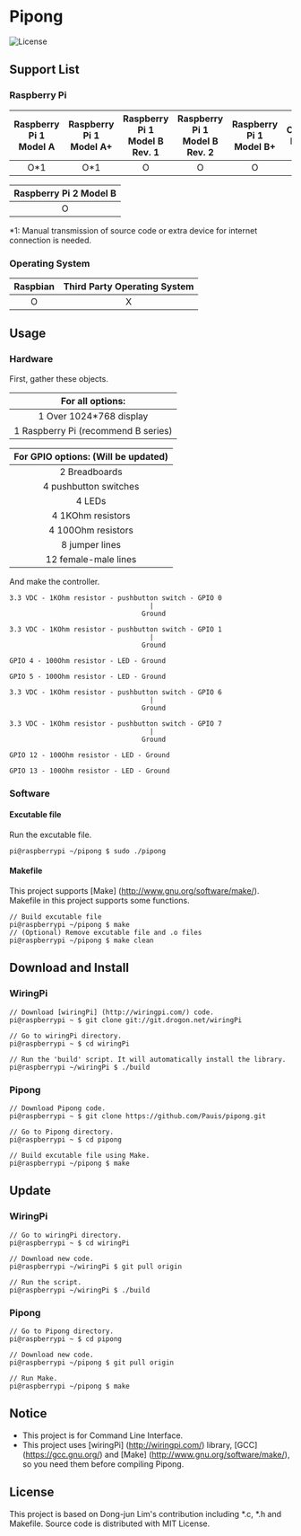 # Pipong
![License](https://img.shields.io/badge/License-MIT-blue.svg)
## Support List
### Raspberry Pi
| Raspberry Pi 1 Model A | Raspberry Pi 1 Model A+ | Raspberry Pi 1 Model B Rev. 1 | Raspberry Pi 1 Model B Rev. 2 | Raspberry Pi 1 Model B+ | Compute Module |
|:-:|:-:|:-:|:-:|:-:|:-:|
| O*1 | O*1 | O | O | O | X |

| Raspberry Pi 2 Model B |
|:-:|
| O |

*1: Manual transmission of source code or extra device for internet connection is needed.

### Operating System
| Raspbian | Third Party Operating System |
|:-:|:-:|
| O | X |

## Usage
### Hardware
First, gather these objects.

| For all options: |
|:-:|
| 1 Over 1024*768 display |
| 1 Raspberry Pi (recommend B series) |

| For GPIO options: (Will be updated) |
|:-:|
| 2 Breadboards |
| 4 pushbutton switches |
| 4 LEDs |
| 4 1KOhm resistors |
| 4 100Ohm resistors |
| 8 jumper lines |
| 12 female-male lines |

And make the controller.
```
3.3 VDC - 1KOhm resistor - pushbutton switch - GPIO 0
                                   |
                                 Ground
```
```
3.3 VDC - 1KOhm resistor - pushbutton switch - GPIO 1
                                   |
                                 Ground 
```
```
GPIO 4 - 100Ohm resistor - LED - Ground
```
```
GPIO 5 - 100Ohm resistor - LED - Ground
```
```
3.3 VDC - 1KOhm resistor - pushbutton switch - GPIO 6
                                   |
                                 Ground
```
```
3.3 VDC - 1KOhm resistor - pushbutton switch - GPIO 7
                                   |
                                 Ground
```
```
GPIO 12 - 100Ohm resistor - LED - Ground
```
```
GPIO 13 - 100Ohm resistor - LED - Ground
```

### Software
#### Excutable file
Run the excutable file.
```
pi@raspberrypi ~/pipong $ sudo ./pipong
```

#### Makefile
This project supports [Make] (http://www.gnu.org/software/make/). Makefile in this project supports some functions.
```
// Build excutable file
pi@raspberrypi ~/pipong $ make
// (Optional) Remove excutable file and .o files
pi@raspberrypi ~/pipong $ make clean
```

## Download and Install
### WiringPi
```
// Download [wiringPi] (http://wiringpi.com/) code.
pi@raspberrypi ~ $ git clone git://git.drogon.net/wiringPi

// Go to wiringPi directory.
pi@raspberrypi ~ $ cd wiringPi

// Run the 'build' script. It will automatically install the library.
pi@raspberrypi ~/wiringPi $ ./build
```
### Pipong
```
// Download Pipong code.
pi@raspberrypi ~ $ git clone https://github.com/Pauis/pipong.git

// Go to Pipong directory.
pi@raspberrypi ~ $ cd pipong

// Build excutable file using Make.
pi@raspberrypi ~/pipong $ make
```
## Update
### WiringPi
```
// Go to wiringPi directory.
pi@raspberrypi ~ $ cd wiringPi

// Download new code.
pi@raspberrypi ~/wiringPi $ git pull origin

// Run the script.
pi@raspberrypi ~/wiringPi $ ./build
```
### Pipong
```
// Go to Pipong directory.
pi@raspberrypi ~ $ cd pipong

// Download new code.
pi@raspberrypi ~/pipong $ git pull origin

// Run Make.
pi@raspberrypi ~/pipong $ make
```

## Notice
* This project is for Command Line Interface.
* This project uses [wiringPi] (http://wiringpi.com/) library, [GCC] (https://gcc.gnu.org/) and [Make] (http://www.gnu.org/software/make/), so you need them before compiling Pipong.

## License
This project is based on Dong-jun Lim's contribution including *.c, *.h and Makefile.
Source code is distributed with MIT License.

